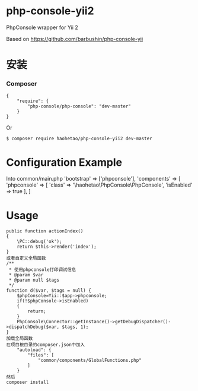 # php-console-yii2
PhpConsole wrapper for Yii 2

Based on https://github.com/barbushin/php-console-yii
# 安装

### Composer

	{
		"require": {
			"php-console/php-console": "dev-master"
		}
	}

Or

	$ composer require haohetao/php-console-yii2 dev-master
# Configuration Example
Into common/main.php
    'bootstrap' => ['phpconsole'],
    'components' => [
        'phpconsole' => [
            'class' => '\haohetao\PhpConsole\PhpConsole',
            'isEnabled' => true
        ],
    ]

# Usage

    public function actionIndex()
    {
        \PC::debug('ok');
        return $this->render('index');
    }
    或者自定义全局函数
    /**
     * 使用phpconsole打印调试信息
     * @param $var
     * @param null $tags
     */
    function d($var, $tags = null) {
        $phpConsole=Yii::$app->phpconsole;
        if(!$phpConsole->isEnabled)
        {
            return;
        }
        PhpConsole\Connector::getInstance()->getDebugDispatcher()->dispatchDebug($var, $tags, 1);
    }
    加载全局函数
    在项目根目录的composer.json中加入
        "autoload": {
            "files": [
                "common/components/GlobalFunctions.php"
            ]
        }
    然后
    composer install